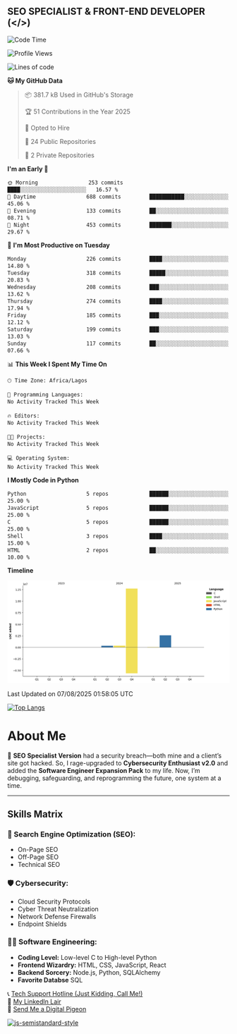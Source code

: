 ## SEO SPECIALIST & FRONT-END DEVELOPER (</>)

<!--START_SECTION:waka-->
![Code Time](http://img.shields.io/badge/Code%20Time-41%20hrs%2041%20mins-blue)

![Profile Views](http://img.shields.io/badge/Profile%20Views-5-blue)

![Lines of code](https://img.shields.io/badge/From%20Hello%20World%20I%27ve%20Written-16.1%20million%20lines%20of%20code-blue)

**🐱 My GitHub Data** 

> 📦 381.7 kB Used in GitHub's Storage 
 > 
> 🏆 51 Contributions in the Year 2025
 > 
> 💼 Opted to Hire
 > 
> 📜 24 Public Repositories 
 > 
> 🔑 2 Private Repositories 
 > 
**I'm an Early 🐤** 

```text
🌞 Morning                253 commits         ████░░░░░░░░░░░░░░░░░░░░░   16.57 % 
🌆 Daytime                688 commits         ███████████░░░░░░░░░░░░░░   45.06 % 
🌃 Evening                133 commits         ██░░░░░░░░░░░░░░░░░░░░░░░   08.71 % 
🌙 Night                  453 commits         ███████░░░░░░░░░░░░░░░░░░   29.67 % 
```
📅 **I'm Most Productive on Tuesday** 

```text
Monday                   226 commits         ████░░░░░░░░░░░░░░░░░░░░░   14.80 % 
Tuesday                  318 commits         █████░░░░░░░░░░░░░░░░░░░░   20.83 % 
Wednesday                208 commits         ███░░░░░░░░░░░░░░░░░░░░░░   13.62 % 
Thursday                 274 commits         ████░░░░░░░░░░░░░░░░░░░░░   17.94 % 
Friday                   185 commits         ███░░░░░░░░░░░░░░░░░░░░░░   12.12 % 
Saturday                 199 commits         ███░░░░░░░░░░░░░░░░░░░░░░   13.03 % 
Sunday                   117 commits         ██░░░░░░░░░░░░░░░░░░░░░░░   07.66 % 
```


📊 **This Week I Spent My Time On** 

```text
🕑︎ Time Zone: Africa/Lagos

💬 Programming Languages: 
No Activity Tracked This Week

🔥 Editors: 
No Activity Tracked This Week

🐱‍💻 Projects: 
No Activity Tracked This Week

💻 Operating System: 
No Activity Tracked This Week
```

**I Mostly Code in Python** 

```text
Python                   5 repos             ██████░░░░░░░░░░░░░░░░░░░   25.00 % 
JavaScript               5 repos             ██████░░░░░░░░░░░░░░░░░░░   25.00 % 
C                        5 repos             ██████░░░░░░░░░░░░░░░░░░░   25.00 % 
Shell                    3 repos             ████░░░░░░░░░░░░░░░░░░░░░   15.00 % 
HTML                     2 repos             ██░░░░░░░░░░░░░░░░░░░░░░░   10.00 % 
```



**Timeline**

![Lines of Code chart](https://raw.githubusercontent.com/T33C33/T33C33/main/assets/bar_graph.png)


 Last Updated on 07/08/2025 01:58:05 UTC
<!--END_SECTION:waka-->

[![Top Langs](https://github-readme-stats.vercel.app/api/top-langs/?username=T33C33&layout=compact&theme=radical)](https://github.com/T33C33)

# About Me

👾 **SEO Specialist Version** had a security breach—both mine and a client’s site got hacked. So, I rage-upgraded to **Cybersecurity Enthusiast v2.0** and added the **Software Engineer Expansion Pack** to my life. Now, I’m debugging, safeguarding, and reprogramming the future, one system at a time.

---

## Skills Matrix

### 🎯 Search Engine Optimization (SEO):

- On-Page SEO
- Off-Page SEO
- Technical SEO

### 🛡️ Cybersecurity:

- Cloud Security Protocols
- Cyber Threat Neutralization
- Network Defense Firewalls
- Endpoint Shields

### 👨‍💻 Software Engineering:

- **Coding Level:** Low-level C to High-level Python
- **Frontend Wizardry:** HTML, CSS, JavaScript, React
- **Backend Sorcery:** Node.js, Python, SQLAlchemy
- **Favorite Databse** SQL

📞 [Tech Support Hotline (Just Kidding, Call Me!)](tel:+2348088625285)  
🔗 [My LinkedIn Lair](https://www.linkedin.com/in/teecee 'teecee')  
📧 [Send Me a Digital Pigeon](mailto:teeceeiheukwumere@gmail.com)

[![js-semistandard-style](https://raw.githubusercontent.com/standard/semistandard/master/badge.svg)](https://github.com/standard/semistandard)
